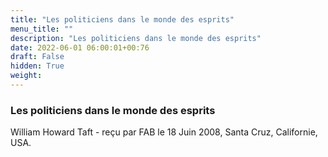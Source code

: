 ```yaml
---
title: "Les politiciens dans le monde des esprits"
menu_title: ""
description: "Les politiciens dans le monde des esprits"
date: 2022-06-01 06:00:01+00:76
draft: False
hidden: True
weight:
---
```

### Les politiciens dans le monde des esprits

William Howard Taft - reçu par FAB le 18 Juin 2008, Santa Cruz, Californie, USA.



